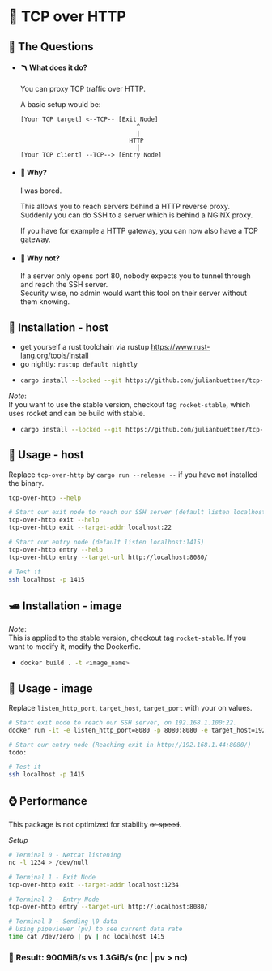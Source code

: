 # 📡 TCP over HTTP

## 🥦 The Questions

- #### 🪃 What does it do?

  You can proxy TCP traffic over HTTP.

  A basic setup would be:

  ```
  [Your TCP target] <--TCP-- [Exit Node]
                                  ^
                                  |
                                HTTP
                                  |
  [Your TCP client] --TCP--> [Entry Node]
  ```

- #### 🍩 Why?

  ~~I was bored.~~

  This allows you to reach servers behind a HTTP reverse proxy.  
  Suddenly you can do SSH to a server which is behind a NGINX proxy.

  If you have for example a HTTP gateway, you can now also have
  a TCP gateway.

- #### 🍾 Why not?

  If a server only opens port 80, nobody expects you
  to tunnel through and reach the SSH server.  
  Security wise, no admin would want this tool on their
  server without them knowing.

## 🌲 Installation - host

- get yourself a rust toolchain via rustup https://www.rust-lang.org/tools/install
- go nightly: `rustup default nightly`
- ```bash
  cargo install --locked --git https://github.com/julianbuettner/tcp-over-http
  ```

_Note_:  
If you want to use the stable version, checkout tag `rocket-stable`,
which uses rocket and can be build with stable.

- ```bash
  cargo install --locked --git https://github.com/julianbuettner/tcp-over-http --tag rocket-stable
  ```

## 🎺 Usage - host

Replace `tcp-over-http` by `cargo run --release --`
if you have not installed the binary.

```bash
tcp-over-http --help

# Start our exit node to reach our SSH server (default listen localhost:8080)
tcp-over-http exit --help
tcp-over-http exit --target-addr localhost:22

# Start our entry node (default listen localhost:1415)
tcp-over-http entry --help
tcp-over-http entry --target-url http://localhost:8080/

# Test it
ssh localhost -p 1415
```

## 🛥️ Installation - image
_Note_:  
This is applied to the stable version, checkout tag `rocket-stable`.
If you want to modify it, modify the Dockerfie.

- ```bash
  docker build . -t <image_name>
  ```

## 🐋 Usage - image

Replace `listen_http_port`, `target_host`, `target_port` with your on values.
```bash
# Start exit node to reach our SSH server, on 192.168.1.100:22.
docker run -it -e listen_http_port=8080 -p 8080:8080 -e target_host=192.168.1.100 -e target_port=22 the_exit

# Start our entry node (Reaching exit in http://192.168.1.44:8080/)
todo:

# Test it
ssh localhost -p 1415
```


## ⌚️ Performance

This package is not optimized for stability ~~or speed~~.

_Setup_

```bash
# Terminal 0 - Netcat listening
nc -l 1234 > /dev/null

# Terminal 1 - Exit Node
tcp-over-http exit --target-addr localhost:1234

# Terminal 2 - Entry Node
tcp-over-http entry --target-url http://localhost:8080/

# Terminal 3 - Sending \0 data
# Using pipeviewer (pv) to see current data rate
time cat /dev/zero | pv | nc localhost 1415
```

### 🏅 Result: 900MiB/s vs 1.3GiB/s (nc | pv > nc)
